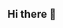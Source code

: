 ## Hi there 👋

<!--
**Aishwarya-TM/Aishwarya-TM** is a ✨ _special_ ✨ repository because its `README.md` (this file) appears on your GitHub profile.

Here are some ideas to get you started:

- 🔭 I’m currently focused on developing full-stack web applications using the MERN stack and working on personal projects to sharpen my coding skills.

- 🌱 I’m actively learning more about React.js hooks, Node.js middleware, and improving my knowledge of database optimization techniques in MongoDB.

- 👯 I’m open to collaborating on innovative web development projects, particularly those involving JavaScript, APIs, or full-stack solutions.

- 🤔 I’m seeking guidance on best practices for building scalable and high-performance applications, as well as improving my knowledge of cloud deployment.

- 💬 Feel free to ask me about anything related to web development, JavaScript, or the MERN stack!

- 📫 You can reach me at: aishwaryamani2003@gmail.com

- ⚡ Fun fact: I’m passionate about space science and have explored research projects involving the study of soil samples from other planets to uncover valuable elements!
-->

